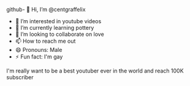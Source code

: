 github- 👋 Hi, I’m @centgraffelix
- 👀 I’m interested in youtube videos
- 🌱 I’m currently learning pottery
- 💞️ I’m looking to collaborate on love
- 📫 How to reach me out
- 😄 Pronouns: Male
- ⚡ Fun fact: I'm gay

<!---
centgraffelix/centgraffelix is a ✨ special ✨ repository because its `README.md` (this file) appears on your GitHub profile.
You can click the Preview link to take a look at your changes.
--->
I'm really want to be a best youtuber ever in the world and reach 100K subscriber
